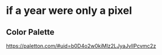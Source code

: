 # if a year were only a pixel

## Color Palette

https://paletton.com/#uid=b0D4o2w0kiMlz2LJyaJvllPcvmc2z
